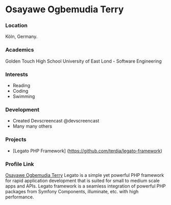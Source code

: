 # Osayawe Ogbemudia Terry

### Location

Köln, Germany.

### Academics

Golden Touch High School
University of East Lond - Software Engineering

### Interests

- Reading
- Coding
- Swimming

### Development

- Created Devscreencast @devscreencast
- Many many others

### Projects

- [Legato PHP Framework] (https://github.com/terdia/legato-framework)

### Profile Link

[Osayawe Ogbemudia Terry](https://github.com/terdia) Legato is a simple yet powerful PHP framework for rapid application development that is suited for small to medium scale apps and APIs. Legato framework is a seamless integration of powerful PHP packages from Symfony Components, illuminate, etc. with high performance.

